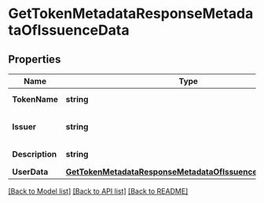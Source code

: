 # GetTokenMetadataResponseMetadataOfIssuenceData

## Properties
Name | Type | Description | Notes
------------ | ------------- | ------------- | -------------
**TokenName** | **string** | Token symbol | [optional] 
**Issuer** | **string** | Name of token issuer | [optional] 
**Description** | **string** | Token description | [optional] 
**UserData** | [**GetTokenMetadataResponseMetadataOfIssuenceDataUserData**](getTokenMetadataResponse_metadataOfIssuence_data_userData.md) |  | [optional] 

[[Back to Model list]](../README.md#documentation-for-models) [[Back to API list]](../README.md#documentation-for-api-endpoints) [[Back to README]](../README.md)


